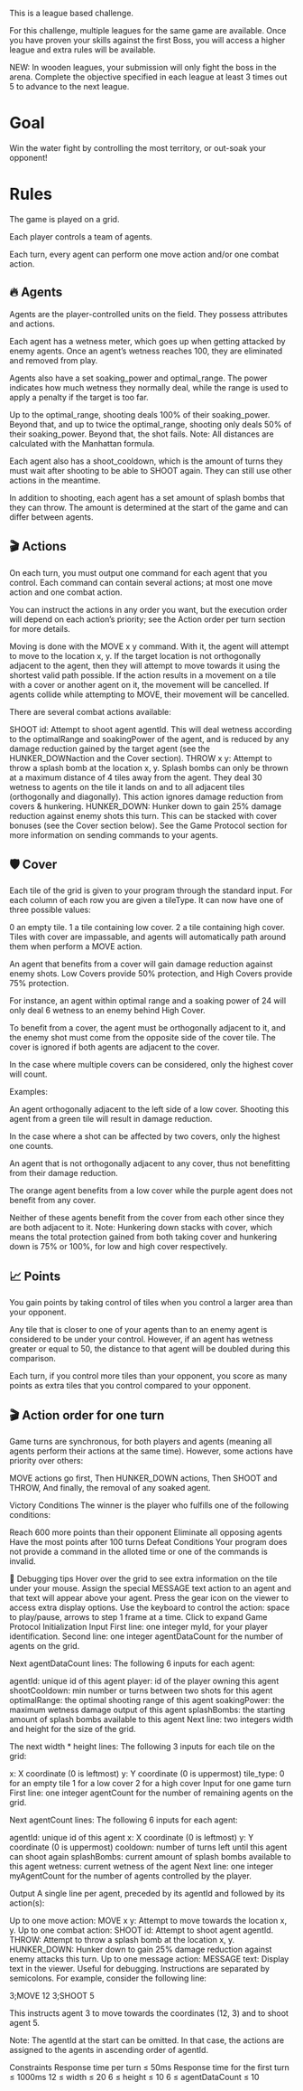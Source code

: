 
This is a league based challenge.

For this challenge, multiple leagues for the same game are available. Once you have proven your skills against the first Boss, you will access a higher league and extra rules will be available.

NEW: In wooden leagues, your submission will only fight the boss in the arena. Complete the objective specified in each league at least 3 times out 5 to advance to the next league.

# Goal
Win the water fight by controlling the most territory, or out-soak your opponent!

# Rules
The game is played on a grid.

Each player controls a team of agents.

Each turn, every agent can perform one move action and/or one combat action.


## 🔥 Agents
Agents are the player-controlled units on the field. They possess attributes and actions.

Each agent has a wetness meter, which goes up when getting attacked by enemy agents. Once an agent’s wetness reaches 100, they are eliminated and removed from play.

Agents also have a set soaking_power and optimal_range. The power indicates how much wetness they normally deal, while the range is used to apply a penalty if the target is too far.

Up to the optimal_range, shooting deals 100% of their soaking_power.
Beyond that, and up to twice the optimal_range, shooting only deals 50% of their soaking_power.
Beyond that, the shot fails.
Note: All distances are calculated with the Manhattan formula.

Each agent also has a shoot_cooldown, which is the amount of turns they must wait after shooting to be able to SHOOT again. They can still use other actions in the meantime.

In addition to shooting, each agent has a set amount of splash bombs that they can throw. The amount is determined at the start of the game and can differ between agents.


## 🎬 Actions
On each turn, you must output one command for each agent that you control. Each command can contain several actions; at most one move action and one combat action.

You can instruct the actions in any order you want, but the execution order will depend on each action’s priority; see the Action order per turn section for more details.

Moving is done with the MOVE x y command. With it, the agent will attempt to move to the location x, y. If the target location is not orthogonally adjacent to the agent, then they will attempt to move towards it using the shortest valid path possible. If the action results in a movement on a tile with a cover or another agent on it, the movement will be cancelled. If agents collide while attempting to MOVE, their movement will be cancelled.

There are several combat actions available:

SHOOT id: Attempt to shoot agent agentId. This will deal wetness according to the optimalRange and soakingPower of the agent, and is reduced by any damage reduction gained by the target agent (see the HUNKER_DOWNaction and the Cover section).
THROW x y: Attempt to throw a splash bomb at the location x, y. Splash bombs can only be thrown at a maximum distance of 4 tiles away from the agent. They deal 30 wetness to agents on the tile it lands on and to all adjacent tiles (orthogonally and diagonally). This action ignores damage reduction from covers & hunkering.
HUNKER_DOWN: Hunker down to gain 25% damage reduction against enemy shots this turn. This can be stacked with cover bonuses (see the Cover section below).
See the Game Protocol section for more information on sending commands to your agents.


## 🛡️ Cover
Each tile of the grid is given to your program through the standard input. For each column of each row you are given a tileType. It can now have one of three possible values:

0 an empty tile.
1 a tile containing low cover.
2 a tile containing high cover.
Tiles with cover are impassable, and agents will automatically path around them when perform a MOVE action.



An agent that benefits from a cover will gain damage reduction against enemy shots. Low Covers provide 50% protection, and High Covers provide 75% protection.

For instance, an agent within optimal range and a soaking power of 24 will only deal 6 wetness to an enemy behind High Cover.

To benefit from a cover, the agent must be orthogonally adjacent to it, and the enemy shot must come from the opposite side of the cover tile. The cover is ignored if both agents are adjacent to the cover.

In the case where multiple covers can be considered, only the highest cover will count.


Examples:


An agent orthogonally adjacent to the left side of a low cover. Shooting this agent from a green tile will result in damage reduction.

In the case where a shot can be affected by two covers, only the highest one counts.

An agent that is not orthogonally adjacent to any cover, thus not benefitting from their damage reduction.

The orange agent benefits from a low cover while the purple agent does not benefit from any cover.

Neither of these agents benefit from the cover from each other since they are both adjacent to it.
Note: Hunkering down stacks with cover, which means the total protection gained from both taking cover and hunkering down is 75% or 100%, for low and high cover respectively.


## 📈 Points
You gain points by taking control of tiles when you control a larger area than your opponent.

Any tile that is closer to one of your agents than to an enemy agent is considered to be under your control. However, if an agent has wetness greater or equal to 50, the distance to that agent will be doubled during this comparison.

Each turn, if you control more tiles than your opponent, you score as many points as extra tiles that you control compared to your opponent.


## 🎬 Action order for one turn
Game turns are synchronous, for both players and agents (meaning all agents perform their actions at the same time). However, some actions have priority over others:

MOVE actions go first,
Then HUNKER_DOWN actions,
Then SHOOT and THROW,
And finally, the removal of any soaked agent.

Victory Conditions
The winner is the player who fulfills one of the following conditions:

Reach 600 more points than their opponent
Eliminate all opposing agents
Have the most points after 100 turns
Defeat Conditions
Your program does not provide a command in the alloted time or one of the commands is invalid.

🐞 Debugging tips
Hover over the grid to see extra information on the tile under your mouse.
Assign the special MESSAGE text action to an agent and that text will appear above your agent.
Press the gear icon on the viewer to access extra display options.
Use the keyboard to control the action: space to play/pause, arrows to step 1 frame at a time.
Click to expand
 	Game Protocol
Initialization Input
First line: one integer myId, for your player identification.
Second line: one integer agentDataCount for the number of agents on the grid.

Next agentDataCount lines: The following 6 inputs for each agent:

agentId: unique id of this agent
player: id of the player owning this agent
shootCooldown: min number or turns between two shots for this agent
optimalRange: the optimal shooting range of this agent
soakingPower: the maximum wetness damage output of this agent
splashBombs: the starting amount of splash bombs available to this agent
Next line: two integers width and height for the size of the grid.

The next width * height lines: The following 3 inputs for each tile on the grid:

x: X coordinate (0 is leftmost)
y: Y coordinate (0 is uppermost)
tile_type:
0 for an empty tile
1 for a low cover
2 for a high cover
Input for one game turn
First line: one integer agentCount for the number of remaining agents on the grid.

Next agentCount lines: The following 6 inputs for each agent:

agentId: unique id of this agent
x: X coordinate (0 is leftmost)
y: Y coordinate (0 is uppermost)
cooldown: number of turns left until this agent can shoot again
splashBombs: current amount of splash bombs available to this agent
wetness: current wetness of the agent
Next line: one integer myAgentCount for the number of agents controlled by the player.

Output
A single line per agent, preceded by its agentId and followed by its action(s):

Up to one move action:
MOVE x y: Attempt to move towards the location x, y.
Up to one combat action:
SHOOT id: Attempt to shoot agent agentId.
THROW: Attempt to throw a splash bomb at the location x, y.
HUNKER_DOWN: Hunker down to gain 25% damage reduction against enemy attacks this turn.
Up to one message action:
MESSAGE text: Display text in the viewer. Useful for debugging.
Instructions are separated by semicolons. For example, consider the following line:

3;MOVE 12 3;SHOOT 5

This instructs agent 3 to move towards the coordinates (12, 3) and to shoot agent 5.

Note: The agentId at the start can be omitted. In that case, the actions are assigned to the agents in ascending order of agentId.

Constraints
Response time per turn ≤ 50ms
Response time for the first turn ≤ 1000ms
12 ≤ width ≤ 20
6 ≤ height ≤ 10
6 ≤ agentDataCount ≤ 10